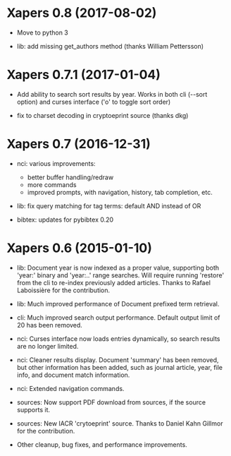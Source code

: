Xapers 0.8 (2017-08-02)
=======================

* Move to python 3

* lib: add missing get_authors method (thanks William Pettersson)


Xapers 0.7.1 (2017-01-04)
=======================

* Add ability to search sort results by year.  Works in both cli
  (--sort option) and curses interface ('o' to toggle sort order)

* fix to charset decoding in cryptoeprint source (thanks dkg)


Xapers 0.7 (2016-12-31)
=======================

* nci: various improvements:
  * better buffer handling/redraw
  * more commands
  * improved prompts, with navigation, history, tab completion, etc.

* lib: fix query matching for tag terms: default AND instead of OR

* bibtex: updates for pybibtex 0.20


Xapers 0.6 (2015-01-10)
=======================

* lib: Document year is now indexed as a proper value, supporting both
  'year:<year>' binary and 'year:<year>..<year>' range searches.  Will
  require running 'restore' from the cli to re-index previously added
  articles.  Thanks to Rafael Laboissière for the contribution.

* lib: Much improved performance of Document prefixed term retrieval.

* cli: Much improved search output performance.  Default output limit
  of 20 has been removed.

* nci: Curses interface now loads entries dynamically, so search
  results are no longer limited.

* nci: Cleaner results display.  Document 'summary' has been removed,
  but other information has been added, such as journal article, year,
  file info, and document match information.

* nci: Extended navigation commands.

* sources: Now support PDF download from sources, if the source
  supports it.

* sources: New IACR 'crytoeprint' source.  Thanks to Daniel Kahn
  Gillmor for the contribution.

* Other cleanup, bug fixes, and performance improvements.

